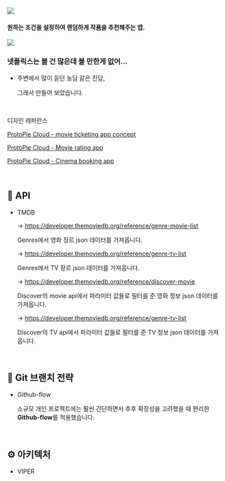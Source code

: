 # 

 <img src="https://github.com/user-attachments/assets/81215a04-dcc8-4d39-b486-ca786fab685a">

#### **원하는 조건을 설정하여 랜덤하게 작품을 추천해주는 앱.** 



<img src="https://github.com/user-attachments/assets/13c637dc-29a8-4688-92b1-4dddc88bbc05">

### 넷플릭스는 볼 건 많은데 볼 만한게 없어...

- 주변에서 많이 듣던 농담 같은 진담, 

  그래서 만들어 보았습니다.

<br>

디자인 레퍼런스

[ProtoPie Cloud - movie ticketing app concept](https://cloud.protopie.io/p/e618c220f0?sceneId=c347bb39-8daf-453b-846d-2e16532d04b0)

[ProtoPie Cloud - Movie rating app](https://cloud.protopie.io/p/b27743f254f06b69e02b8175)

[ProtoPie Cloud - Cinema booking app](https://cloud.protopie.io/p/39162ab9c8391d5d462fc075?sceneId=9f5bdf92-6304-4279-a4c1-b6cb0eb67d01)

<br>

## 💾 API

- TMDB

  -> https://developer.themoviedb.org/reference/genre-movie-list

  Genres에서 영화 장르 json 데이터를 가져옵니다.

  -> https://developer.themoviedb.org/reference/genre-tv-list

  Genres에서 TV 장르 json 데이터를 가져옵니다.

  -> https://developer.themoviedb.org/reference/discover-movie

  Discover의 movie api에서 파라미터 값들로 필터를 준 영화 정보 json 데이터를 가져옵니다.

  -> https://developer.themoviedb.org/reference/genre-tv-list

  Discover의 TV api에서 파라미터 값들로 필터를 준 TV 정보 json 데이터를 가져옵니다.

<br>

## 🧷 Git 브랜치 전략

- Github-flow

  소규모 개인 프로젝트에는 훨씬 간단하면서 추후 확장성을 고려했을 때 편리한 **Github-flow**를 적용했습니다. 

<br>

## ⚙️ 아키텍처

- VIPER